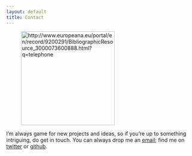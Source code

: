 ```yaml
---
layout: default
title: Contact
---
```

<figure>
	<img src="{{site.url}}/images/telephone.jpg" width="250px" alt="http://www.europeana.eu/portal/en/record/9200291/BibliographicResource_3000073600888.html?q=telephone"/>
</figure>

I’m always game for new projects and ideas, so if you’re up to something intriguing, do get in touch. You can always drop me an <a href="mailto:anna-maria.sichani@huygens.knaw.nl">email</a>; find me on <a href="https://twitter.com/amsichani">twitter</a> or <a href="https://github.com/amsichani/">github</a>.
